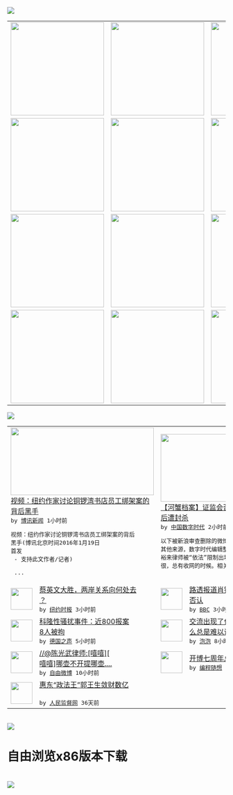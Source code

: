 

<a href="https://github.com/greatfire/z/raw/master/FreeBrowser.apk"><img src="https://raw.githubusercontent.com/greatfire/wiki/master/x/header.png" /></a><table><tr><td width="262" align="center" valign="center"><a href="https://github.com/greatfire/wiki/wiki/nyt" title="纽约时报中文网 国际纵览"><img src="https://raw.githubusercontent.com/greatfire/wiki/master/x/nyt_flag.png" width="215"/></a></td><td width="262" align="center" valign="center"><a href="https://github.com/greatfire/wiki/wiki/dw" title=""><img src="https://raw.githubusercontent.com/greatfire/wiki/master/x/dw_flag.png" width="215"/></a></td><td width="262" align="center" valign="center"><a href="https://github.com/greatfire/wiki/wiki/rmjd" title=""><img src="https://raw.githubusercontent.com/greatfire/wiki/master/x/rmjd_flag.png" width="215"/></a></td></tr><tr><td width="262" align="center" valign="center"><a href="https://github.com/paopaonetizen/website" title="泡泡 - 未经审查的互联网信息"><img src="https://raw.githubusercontent.com/greatfire/wiki/master/x/pp_flag.png" width="215"/></a></td><td width="262" align="center" valign="center"><a href="https://github.com/getlantern/mirror" title="以及自由微博和GreatFire.org官方中文论坛"><img src="https://raw.githubusercontent.com/greatfire/wiki/master/x/lantern_flag.png" width="215"/></a></td><td width="262" align="center" valign="center"><a href="https://github.com/cdtmirrors/m/" title=""><img src="https://raw.githubusercontent.com/greatfire/wiki/master/x/cdt_flag.png" width="215"/></a></td></tr><tr><td width="262" align="center" valign="center"><a href="https://github.com/program-think/blog" title="编程随想的博客"><img src="https://raw.githubusercontent.com/greatfire/wiki/master/x/pt_flag.png" width="215"/></a></td><td width="262" align="center" valign="center"><a href="https://github.com/greatfire/wiki/wiki/bbc" title=""><img src="https://raw.githubusercontent.com/greatfire/wiki/master/x/bbc_flag.png" width="215"/></a></td><td width="262" align="center" valign="center"><a href="https://github.com/freeweibo/s" title="自由微博 - 匿名和不受屏蔽的新浪微博搜索"><img src="https://raw.githubusercontent.com/greatfire/wiki/master/x/fw_flag.png" width="215"/></a></td></tr><tr><td width="262" align="center" valign="center"><a href="https://github.com/greatfire/wiki/wiki/google" title=""><img src="https://raw.githubusercontent.com/greatfire/wiki/master/x/google_flag.png" width="215"/></a></td><td width="262" align="center" valign="center"><a href="https://github.com/bxnews/boxun" title=""><img src="https://raw.githubusercontent.com/greatfire/wiki/master/x/bx_flag.png" width="215"/></a></td><td width="262" align="center" valign="center"><a href="https://github.com/greatfire/wiki/wiki/open-source" title="欢迎访问GreatFire.org开发者项目网站"><img src="https://raw.githubusercontent.com/greatfire/wiki/master/x/open-source_flag.png" width="215"/></a></td></tr></table><img src="https://raw.githubusercontent.com/greatfire/wiki/master/x/newsfeed text.png" /><table cols="4"><tr><td colspan="2" width="380"><a href="http://www.boxun.com/news/gb/taiwan/2016/01/201601190802.shtml"><img src="http://www.boxun.com/news/images/2016/01/201601190802taiwan1.jpg" width="330" height="156"/></a></br><a href="http://www.boxun.com/news/gb/taiwan/2016/01/201601190802.shtml">视频：纽约作家讨论铜锣湾书店员工绑架案的<br/>背后黑手</a></br><kbd> by <a href="http://www.boxun.com">博讯新闻</a> 1小时前 </kbd></br><pre>视频：纽约作家讨论铜锣湾书店员工绑架案的背后<br/>黑手(博讯北京时间2016年1月19日 首发<br/> - 支持此文作者/记者)         <br/>              ...</pre></td><td colspan="2" width="380"><a href="http://feedproxy.google.com/~r/chinadigitaltimes/dDIn/~3/bgrSGRz1YPM/"><img src="https://freeweibo.com/img/freeweibo.png?2" width="330" height="156"/></a></br><a href="http://feedproxy.google.com/~r/chinadigitaltimes/dDIn/~3/bgrSGRz1YPM/">【河蟹档案】证监会否认肖钢辞职，路透社随<br/>后遭封杀</a></br><kbd> by <a href="http://chinadigitaltimes.net/chinese/">中国数字时代</a> 2小时前 </kbd></br><pre>以下被新浪审查删除的微博来自自由微博网站以及<br/>其他来源，数字时代编辑整理：*菉葭苍苍：【袁<br/>裕来律师被“依法”限制出境】，慢慢来，网大的<br/>很，总有收网的时候。相关阅读...</pre></td></tr><tr><td><img src="http://static01.nyt.com/images/2016/01/17/world/TAIWAN/TAIWAN-articleLarge.jpg" width="50" height="50"/></td><td width="280"><a href="https://d3qlz4p8smvoli.cloudfront.net/china/20160119/cc19kato-taiwan/">蔡英文大胜，两岸关系向何处去<br/>？</a></br><kbd> by <a href="http://m.cn.nytimes.com/">纽约时报</a> 3小时前 </kbd></td><td><img src="http://a.files.bbci.co.uk/worldservice/live/assets/images/2016/01/18/160118223208_chinashares_144x81_ap_nocredit.jpg" width="50" height="50"/></td><td width="280"><a href="http://www.bbc.com/zhongwen/simp/china/2016/01/160118_xiaogang">路透报道肖钢请辞 中国证监会<br/>否认</a></br><kbd> by <a href="http://www.bbc.co.uk/zhongwen/simp">BBC</a> 3小时前 </kbd></td></tr><tr><td><img src="http://www.dw.com/image/0,,18987637_302,00.jpg" width="50" height="50"/></td><td width="280"><a href="http://dw.com/p/1Hffw?maca=chi-GK-text-greatfire-all-chinese-15625-xml-mrss">科隆性骚扰事件：近800报案<br/> 8人被拘</a></br><kbd> by <a href="http://dw.de">德国之声</a> 5小时前 </kbd></td><td><img src="https://pao-pao.net/sites/pao-pao.net/files/styles/large/public/tu_1_1_0.jpeg?itok=4TRfEFgK" width="50" height="50"/></td><td width="280"><a href="https://pao-pao.net/article/661">交流出现了什么问题（上）为什<br/>么总是难以说服他人？</a></br><kbd> by <a href="https://pao-pao.net">泡泡</a> 8小时前 </kbd></td></tr><tr><td><img src="http://ww3.sinaimg.cn/large/48866320gw1f04248h0xfj20go0bp3zc.jpg" width="50" height="50"/></td><td width="280"><a href="https://freeweibo.com/weibo/3932780809383831">//@陈光武律师:[嘻嘻][<br/>嘻嘻]哪壶不开提哪壶....</a></br><kbd> by <a href="https://freeweibo.com/">自由微博</a> 10小时前 </kbd></td><td><img src="https://raw.githubusercontent.com/greatfire/wiki/master/x/pt_logo.png" width="50" height="50"/></td><td width="280"><a href="http://feedproxy.google.com/~r/programthink/~3/6a5j85a9zeM/seven-years-blogging.html">开博七周年总结，博文分类汇总</a></br><kbd> by <a href="http://program-think.blogspot.com">编程随想</a> 2天前 </kbd></td></tr><tr><td><img src="http://www.rmjdw.com/uploads/151213/3-151213135J1423.jpg" width="50" height="50"/></td><td width="280"><a href="http://www.rmjdw.com//tebiebaodao/20151213/15247.html">惠东“政法王”郭王生敛财数亿<br/> </a></br><kbd> by <a href="http://www.rmjdw.com/">人民监督网</a> 36天前 </kbd></td></table></br><a href="https://github.com/greatfire/z/raw/master/FreeBrowser.apk"><img src="https://raw.githubusercontent.com/greatfire/wiki/master/x/download app.png" /></a><h1>自由浏览x86版本下载<h1><a href="https://github.com/greatfire/z/raw/master/FreeBrowser-x86.apk"><img src="https://raw.githubusercontent.com/greatfire/images/master/fb86.qr.png" /></a>